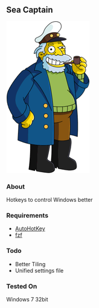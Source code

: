 ## Sea Captain
![](seacaptain.png)

### About
Hotkeys to control Windows better

### Requirements
* [AutoHotKey](https://autohotkey.com/download/)
* [fzf](https://github.com/junegunn/fzf)


### Todo
* Better Tiling
* Unified settings file

### Tested On
Windows 7 32bit